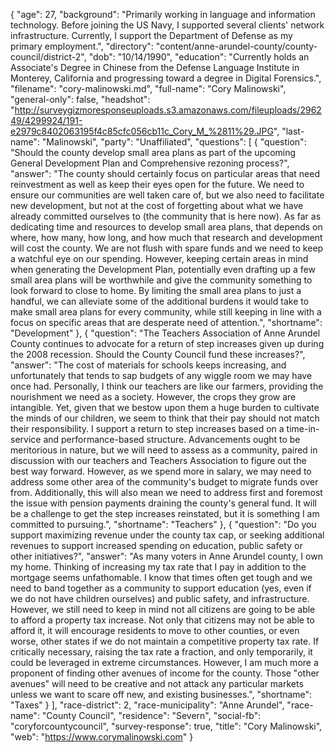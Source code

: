 {
  "age": 27,
  "background": "Primarily working in language and information technology. Before joining the US Navy, I supported several clients' network infrastructure. Currently, I support the Department of Defense as my primary employment.",
  "directory": "content/anne-arundel-county/county-council/district-2",
  "dob": "10/14/1990",
  "education": "Currently holds an Associate's Degree in Chinese from the Defense Language Institute in Monterey, California and progressing toward a degree in Digital Forensics.",
  "filename": "cory-malinowski.md",
  "full-name": "Cory Malinowski",
  "general-only": false,
  "headshot": "http://surveygizmoresponseuploads.s3.amazonaws.com/fileuploads/296249/4299924/191-e2979c8402063195f4c85cfc056cb11c_Cory_M_%2811%29.JPG",
  "last-name": "Malinowski",
  "party": "Unaffiliated",
  "questions": [
    {
      "question": "Should the county develop small area plans as part of the upcoming General Development Plan and Comprehensive rezoning process?",
      "answer": "The county should certainly focus on particular areas that need reinvestment as well as keep their eyes open for the future. We need to ensure our communities are well taken care of, but we also need to facilitate new development, but not at the cost of forgetting about what we have already committed ourselves to (the community that is here now).   As far as dedicating time and resources to develop small area plans, that depends on where, how many, how long, and how much that research and development will cost the county. We are not flush with spare funds and we need to keep a watchful eye on our spending. However, keeping certain areas in mind when generating the Development Plan, potentially even drafting up a few small area plans will be worthwhile and give the community something to look forward to close to home.   By limiting the small area plans to just a handful, we can alleviate some of the additional burdens it would take to make small area plans for every community, while still keeping in line with a focus on specific areas that are desperate need of attention.",
      "shortname": "Development"
    },
    {
      "question": "The Teachers Association of Anne Arundel County continues to advocate for a return of step increases given up during the 2008 recession. Should the County Council fund these increases?",
      "answer": "The cost of materials for schools keeps increasing, and unfortunately that tends to sap budgets of any wiggle room we may have once had. Personally, I think our teachers are like our farmers, providing the nourishment we need as a society. However, the crops they grow are intangible. Yet, given that we bestow upon them a huge burden to cultivate the minds of our children, we seem to think that their pay should not match their responsibility.   I support a return to step increases based on a time-in-service and performance-based structure. Advancements ought to be meritorious in nature, but we will need to assess as a community, paired in discussion with our teachers and Teachers Association to figure out the best way forward. However, as we spend more in salary, we may need to address some other area of the community's budget to migrate funds over from.  Additionally, this will also mean we need to address first and foremost the issue with pension payments draining the county's general fund. It will be a challenge to get the step increases reinstated, but it is something I am committed to pursuing.",
      "shortname": "Teachers"
    },
    {
      "question": "Do you support maximizing revenue under the county tax cap, or seeking additional revenues to support increased spending on education, public safety or other initiatives?",
      "answer": "As many voters in Anne Arundel county, I own my home. Thinking of increasing my tax rate that I pay in addition to the mortgage seems unfathomable. I know that times often get tough and we need to band together as a community to support education (yes, even if we do not have children ourselves) and public safety, and infrastructure. However, we still need to keep in mind not all citizens are going to be able to afford a property tax increase. Not only that citizens may not be able to afford it, it will encourage residents to move to other counties, or even worse, other states if we do not maintain a competitive property tax rate.  If critically necessary, raising the tax rate a fraction, and only temporarily, it could be leveraged in extreme circumstances. However, I am much more a proponent of finding other avenues of income for the county. Those \"other avenues\" will need to be creative and not attack any particular markets unless we want to scare off new, and existing businesses.",
      "shortname": "Taxes"
    }
  ],
  "race-district": 2,
  "race-municipality": "Anne Arundel",
  "race-name": "County Council",
  "residence": "Severn",
  "social-fb": "coryforcountycouncil",
  "survey-response": true,
  "title": "Cory Malinowski",
  "web": "https://www.corymalinowski.com"
}
